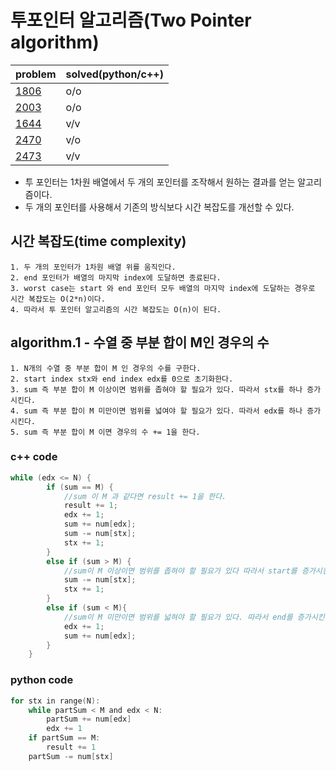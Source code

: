 # 투포인터 알고리즘(Two Pointer algorithm)

|problem|solved(python/c++)|
|---|---|
|[1806](https://www.acmicpc.net/problem/1806)|o/o|
|[2003](https://www.acmicpc.net/problem/2003)|o/o|
|[1644](https://www.acmicpc.net/problem/1644)|v/v|
|[2470](https://www.acmicpc.net/problem/2470)|v/o|
|[2473](https://www.acmicpc.net/problem/2473)|v/v|


- 투 포인터는 1차원 배열에서 두 개의 포인터를 조작해서 원하는 결과를 얻는 알고리즘이다.
- 두 개의 포인터를 사용해서 기존의 방식보다 시간 복잡도를 개선할 수 있다.

## 시간 복잡도(time complexity)

~~~
1. 두 개의 포인터가 1차원 배열 위를 움직인다.
2. end 포인터가 배열의 마지막 index에 도달하면 종료된다.
3. worst case는 start 와 end 포인터 모두 배열의 마지막 index에 도달하는 경우로 시간 복잡도는 O(2*n)이다.
4. 따라서 투 포인터 알고리즘의 시간 복잡도는 O(n)이 된다.
~~~

## algorithm.1 - 수열 중 부분 합이 M인 경우의 수 

~~~
1. N개의 수열 중 부분 합이 M 인 경우의 수를 구한다.
2. start index stx와 end index edx를 0으로 초기화한다.
3. sum 즉 부분 합이 M 이상이면 범위를 좁혀야 할 필요가 있다. 따라서 stx를 하나 증가시킨다.
4. sum 즉 부분 합이 M 미만이면 범위를 넓여야 할 필요가 있다. 따라서 edx를 하나 증가시킨다.
5. sum 즉 부분 합이 M 이면 경우의 수 += 1을 한다.  
~~~

### c++ code

```c
while (edx <= N) {
        if (sum == M) {
            //sum 이 M 과 같다면 result += 1을 한다.
            result += 1;
            edx += 1;
            sum += num[edx];
            sum -= num[stx];
            stx += 1;
        }
        else if (sum > M) {
            //sum이 M 이상이면 범위를 좁혀야 할 필요가 있다 따라서 start를 증가시킨다.
            sum -= num[stx];
            stx += 1;
        }
        else if (sum < M){
            //sum이 M 미만이면 범위를 넓혀야 할 필요가 있다. 따라서 end를 증가시킨다.
            edx += 1;
            sum += num[edx];
        }
    }
```

### python code

```c
for stx in range(N):
    while partSum < M and edx < N:
        partSum += num[edx]
        edx += 1
    if partSum == M:
        result += 1
    partSum -= num[stx]
```


